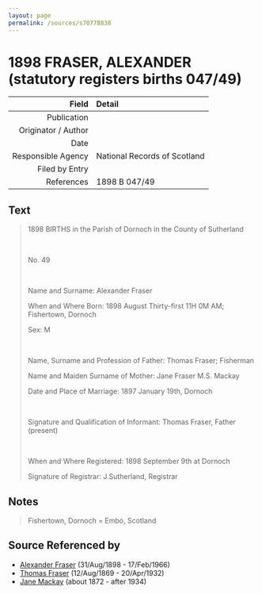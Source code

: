 ```yaml
---
layout: page
permalink: /sources/s70778838
---
```


# 1898 FRASER, ALEXANDER (statutory registers births 047/49)

Field | Detail
---:|:---
Publication | 
Originator / Author | 
Date | 
Responsible Agency | National Records of Scotland
Filed by Entry | 
References | 1898 B 047/49

## Text

> 1898 BIRTHS in the Parish of Dornoch in the County of Sutherland
>
> <br/>
>
> No. 49
>
> <br/>
>
> Name and Surname: Alexander Fraser
>
> When and Where Born: 1898 August Thirty-first 11H 0M AM; Fishertown, Dornoch
>
> Sex: M
>
> <br/>
>
> Name, Surname and Profession of Father: Thomas Fraser; Fisherman
>
> Name and Maiden Surname of Mother: Jane Fraser M.S. Mackay
>
> Date and Place of Marriage: 1897 January 19th, Dornoch
>
> <br/>
>
> Signature and Qualification of Informant: Thomas Fraser, Father (present)
>
> <br/>
>
> When and Where Registered: 1898 September 9th at Dornoch
>
> Signature of Registrar: J.Sutherland, Registrar
>

## Notes

> Fishertown, Dornoch = Embo, Scotland
>


## Source Referenced by

* [Alexander Fraser](../people/@91293396@-alexander-fraser-b1898-8-31-d1966-2-17.md) (31/Aug/1898 - 17/Feb/1966)
* [Thomas Fraser](../people/@69725432@-thomas-fraser-b1869-8-12-d1932-4-20.md) (12/Aug/1869 - 20/Apr/1932)
* [Jane Mackay](../people/@33561724@-jane-mackay-b1872-d1934.md) (about 1872 - after 1934)
